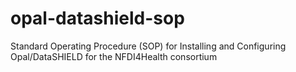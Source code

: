 # opal-datashield-sop
Standard Operating Procedure (SOP) for Installing and Configuring Opal/DataSHIELD for the NFDI4Health consortium
